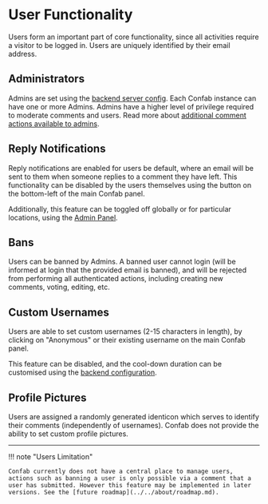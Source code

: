 # User Functionality

Users form an important part of core functionality, since all activities require a visitor to be logged in. Users are uniquely identified by their email address. 

## Administrators

Admins are set using the [backend server config](../../config/index.md#user-roles). Each Confab instance can have one or more Admins. Admins have a higher level of privilege required to moderate comments and users. Read more about [additional comment actions available to admins](../comments/index.md#administration-functionality).

## Reply Notifications

Reply notifications are enabled for users be default, where an email will be sent to them when someone replies to a comment they have left. This functionality can be disabled by the users themselves using the button on the bottom-left of the main Confab panel.

Additionally, this feature can be toggled off globally or for particular locations, using the [Admin Panel](../admin-panel/index.md#user-own-replies).

## Bans

Users can be banned by Admins. A banned user cannot login (will be informed at login that the provided email is banned), and will be rejected from performing all authenticated actions, including creating new comments, voting, editing, etc.

## Custom Usernames

Users are able to set custom usernames (2-15 characters in length), by clicking on "Anonymous" or their existing username on the main Confab panel. 

This feature can be disabled, and the cool-down duration can be customised using the [backend configuration](../../config/index.md#custom-usernames).

## Profile Pictures

Users are assigned a randomly generated identicon which serves to identify their comments (independently of usernames). Confab does not provide the ability to set custom profile pictures.

---

!!! note "Users Limitation"

    Confab currently does not have a central place to manage users, actions such as banning a user is only possible via a comment that a user has submitted. However this feature may be implemented in later versions. See the [future roadmap](../../about/roadmap.md).